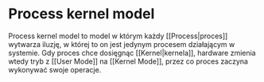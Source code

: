 # Process kernel model
Process kernel model to model w którym każdy [[Process|proces]] wytwarza iluzję, w której to on jest jedynym procesem działającym w systemie. Gdy proces chce dosięgnąc [[Kernel|kernela]], hardware zmienia wtedy tryb z [[User Mode]] na [[Kernel Mode]], przez co proces zaczyna wykonywać swoje operacje.